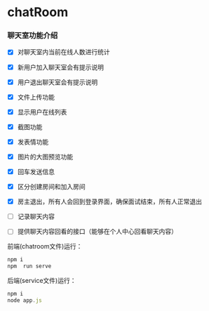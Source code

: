 # chatRoom

### 聊天室功能介绍

 - [x] 对聊天室内当前在线人数进行统计
 - [x] 新用户加入聊天室会有提示说明
 - [x] 用户退出聊天室会有提示说明
 - [x] 文件上传功能
 - [x] 显示用户在线列表
 - [x] 截图功能
 - [x] 发表情功能
 - [x] 图片的大图预览功能
 - [x] 回车发送信息
 - [x] 区分创建房间和加入房间
 - [x] 房主退出，所有人会回到登录界面，确保面试结束，所有人正常退出
 - [ ] 记录聊天内容
 - [ ] 提供聊天内容回看的接口（能够在个人中心回看聊天内容）




前端(chatroom文件)运行：
```javascript
npm i
npm  run serve
```
后端(service文件)运行：
```javascript
npm i
node app.js
```
